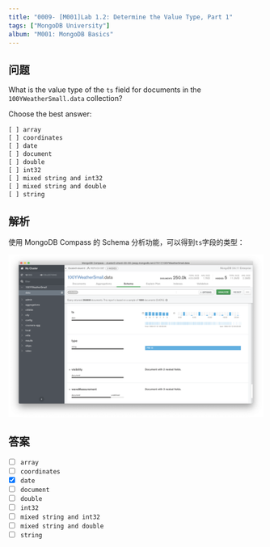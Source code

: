 ```yaml
---
title: "0009- [M001]Lab 1.2: Determine the Value Type, Part 1"
tags: ["MongoDB University"]
album: "M001: MongoDB Basics"
---
```


## 问题

What is the value type of the `ts` field for documents in the `100YWeatherSmall.data` collection?

Choose the best answer:

```
[ ] array
[ ] coordinates
[ ] date
[ ] document
[ ] double
[ ] int32
[ ] mixed string and int32
[ ] mixed string and double
[ ] string
```

<!--more-->

## 解析

使用 MongoDB Compass 的 Schema 分析功能，可以得到`ts`字段的类型：

![](/assets/images/2019/0009/answer.png)

## 答案

- [ ] `array`
- [ ] `coordinates`
- [x] `date`
- [ ] `document`
- [ ] `double`
- [ ] `int32`
- [ ] `mixed string and int32`
- [ ] `mixed string and double`
- [ ] `string`

